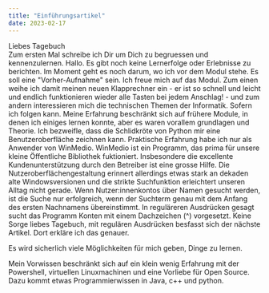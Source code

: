 ```yaml
---
title: "Einführungsartikel"
date: 2023-02-17
---
```


Liebes Tagebuch  
Zum ersten Mal schreibe ich Dir um Dich zu begruessen und kennenzulernen. Hallo. Es gibt noch keine Lernerfolge oder Erlebnisse zu berichten. Im Moment geht es noch darum, wo ich vor dem Modul stehe. Es soll eine "Vorher-Aufnahme" sein. Ich freue mich auf das Modul. Zum einen weihe ich damit meinen neuen Klapprechner ein - er ist so schnell und leicht und endlich funktionieren wieder alle Tasten bei jedem Anschlag! - und zum andern interessieren mich die technischen Themen der Informatik. Sofern ich folgen kann. Meine Erfahrung beschränkt sich auf frühere Module, in denen ich einiges lernen konnte, aber es waren vorallem grundlagen und Theorie. Ich bezweifle, dass die Schlidkröte von Python mir eine Benutzeroberfläche zeichnen kann. Praktische Erfahrung habe ich nur als Anwender von WinMedio. WinMedio ist ein Programm, das prima für unsere kleine Öffentliche Bibliothek fuktioniert. Insbesondere die excellente Kundenunterstützung durch den Betreiber ist eine grosse Hilfe. Die Nutzeroberflächengestaltung erinnert allerdings etwas stark an dekaden alte Windowsversionen und die strikte Suchfunktion erleichtert unseren Alltag nicht gerade. Wenn Nutzer:innenkontos über Namen gesucht werden, ist die Suche nur erfolgreich, wenn der Suchterm genau mit dem Anfang des ersten Nachnamens übereinstimmt. In reguläreren Ausdrücken gesagt sucht das Programm Konten mit einem Dachzeichen (^) vorgesetzt. Keine Sorge liebes Tagebuch, mit regulären Ausdrücken besfasst sich der nächste Artikel. Dort erkläre ich das genauer.

Es wird sicherlich viele Möglichkeiten für mich geben, Dinge zu lernen. 

<!-- Das Modul BAIN klingt ganz interessant. Ich hoffe etwas programieren zu können in diesem Modul, habe aber gehört, dass das eventuell nicht so stark vorkommen wird. Egal, ich bin gerne bereit mich auf neues einzulassen. Was mir Sorgen bereitet, ist, dass wir ein "Lerntagebuch" schreiben sollen. Ja, liebes Tagebuch, Du bereitest mir sorgen. Der Dozent will drei bis sechstausend Zeichen pro Eintrag. Dabei faellt mir doch schreiben immer recht schwer. Texte kommen mir nur langsam von den Fingern und von ihrer Qualität bin ich selten überzeugt. Hoffentlich kann ich Tagebucheinträge etwas entspannter angehen. Wir werden es ja sehen. Davon mag ich python am besten. Es hat eine so schön unkomplizierte Syntax. Bis jetzt habe ich jedoch noch nie ein groesseres Programm geschrieben. Soweit mal bis jetzt. Es sind zwar erst 1172 Zeichen, aber ich kann ja noch "nachbessern" falls mir noch etwas in den Sinn kommt. Im schlimmsten Fall gibt es noch ASCII Art. -->

Mein Vorwissen beschränkt sich auf ein klein wenig Erfahrung mit der Powershell, virtuellen Linuxmachinen und eine Vorliebe für Open Source. Dazu kommt etwas Programmierwissen in Java, c++ und python. 

